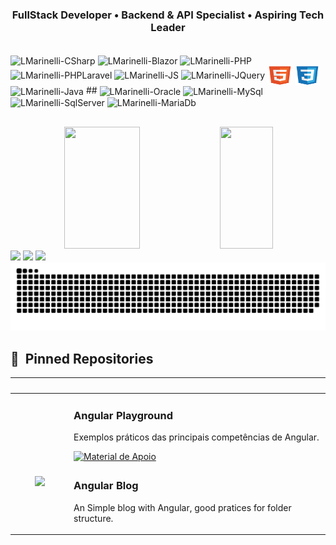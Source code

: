 <!-- DEVICONS LINKS INJECT -->
<link rel="stylesheet" type='text/css' href="https://cdn.jsdelivr.net/gh/devicons/devicon@latest/devicon.min.css" />

<h3 align="center">FullStack Developer • Backend & API Specialist • Aspiring Tech Leader</h3>

<!-- DEVICONS -->
<div style="display: inline_block"><br>
	<img align="center" alt="LMarinelli-CSharp" height="30" width="40" src="https://cdn.jsdelivr.net/gh/devicons/devicon@latest/icons/csharp/csharp-original.svg" />   	
	<img align="center" alt="LMarinelli-Blazor" height="30" width="40"  src="https://cdn.jsdelivr.net/gh/devicons/devicon@latest/icons/blazor/blazor-original.svg" />                 
	<img align="center" alt="LMarinelli-PHP" height="30" width="40" src="https://cdn.jsdelivr.net/gh/devicons/devicon@latest/icons/php/php-original.svg" />		
	<img align="center" alt="LMarinelli-PHPLaravel" height="30" width="40" src="https://cdn.jsdelivr.net/gh/devicons/devicon@latest/icons/laravel/laravel-original-wordmark.svg" />          
	<img align="center" alt="LMarinelli-JS" height="30" width="40" src="https://cdn.jsdelivr.net/gh/devicons/devicon@latest/icons/javascript/javascript-original.svg" />  
	<img align="center" alt="LMarinelli-JQuery" height="30" width="40" src="https://cdn.jsdelivr.net/gh/devicons/devicon@latest/icons/jquery/jquery-original-wordmark.svg" />          
	<img align="center" alt="LMarinelli-HTML" height="30" width="40" src="https://raw.githubusercontent.com/devicons/devicon/master/icons/html5/html5-original.svg">
	<img align="center" alt="LMarinelli-CSS" height="30" width="40" src="https://raw.githubusercontent.com/devicons/devicon/master/icons/css3/css3-original.svg">  
	<img align="center" alt="LMarinelli-Java" height="30" width="40" src="https://cdn.jsdelivr.net/gh/devicons/devicon@latest/icons/java/java-original-wordmark.svg" />          
	##	
	<img align="center" alt="LMarinelli-Oracle" height="30" width="40" src="https://cdn.jsdelivr.net/gh/devicons/devicon@latest/icons/oracle/oracle-original.svg" />	
	<img align="center" alt="LMarinelli-MySql" height="30" width="40" src="https://cdn.jsdelivr.net/gh/devicons/devicon@latest/icons/mysql/mysql-original-wordmark.svg" />          
	<img  align="center" alt="LMarinelli-SqlServer" height="30" width="40" src="https://cdn.jsdelivr.net/gh/devicons/devicon@latest/icons/microsoftsqlserver/microsoftsqlserver-original-wordmark.svg" />			
	<img align="center" alt="LMarinelli-MariaDb" height="30" width="40" src="https://cdn.jsdelivr.net/gh/devicons/devicon@latest/icons/mariadb/mariadb-original-wordmark.svg" />
</div>

##

<!-- CARD STATS -->
<div align='center'>
	<img width="49%" height="195px" src="https://github-readme-stats.vercel.app/api?username=LuisMarinelli&show_icons=true&count_private=true&title_color=80F7D4&icon_color=9d00ff&text_color=c9d1d9&bg_color=0d1117&border_color=fff0" />   
	<img width="41%" height="195px" src="https://github-readme-stats.vercel.app/api/top-langs/?username=LuisMarinelli&layout=compact&title_color=80F7D4&text_color=fff&bg_color=0d1117&border_color=fff0" />  
</div>

<!-- CONTACTS BUTTONS -->
<div>
	<a href="https://www.linkedin.com/in/lu%C3%ADs-marinelli-803429124/" target="_blank"><img src="https://img.shields.io/badge/-LinkedIn-%230077B5?style=for-the-badge&logo=linkedin&logoColor=white" target="_blank"></a>	
	<a href="https://www.instagram.com/luis.marinelli.9/" target="_blank"><img src="https://img.shields.io/badge/-Instagram-%23E4405F?style=for-the-badge&logo=instagram&logoColor=white" target="_blank"></a>
	<a href = "mailto:it.luisbraga@hotmail.com"><img src="https://img.shields.io/badge/-Gmail-%23333?style=for-the-badge&logo=gmail&logoColor=white" target="_blank"></a>	 
</div>

<!-- SNAKE ANNIMATION -->
<div align="center">
  <img src="https://raw.githubusercontent.com/platane/snk/output/github-contribution-grid-snake-dark.svg">
</div>

## 📌 &nbsp;Pinned Repositories
<table>
	<thead>
		<tr>
			<th colspan="2" width="2000">&nbsp;</th>
		</tr>
	</thead>
	<tbody>
		<tr>
			<td align="center" valign="top" width="80"><br />
			<a href="">
      <img src="" />
      </a>
      </td>
			<td valign="top">
			<h3>Angular Playground</h3>
			<p>Exemplos práticos das principais competências de Angular.</p>
			<a href="">
 			 	<img src="" alt="Material de Apoio">
			</a>
			</td>
		</tr>
		<tr>
			<td align="center" valign="top" width="80"><br />
			<a href="https://github.com/felipeAguiarCode/angular-blog">
      <img src="./.github/assets/documentation.png" />
      </a>
      </td>
			<td valign="top">
			<h3>Angular Blog</h3>
			<p>An Simple blog with Angular, good pratices for folder structure.</p>
			</td>
		</tr>
	</tbody>
</table>
